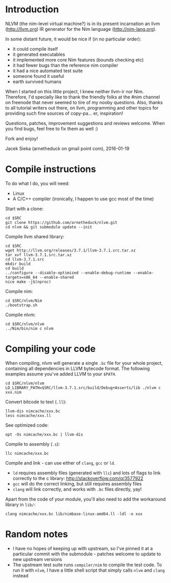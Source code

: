 # Introduction

NLVM (the nim-level virtual machine?) is in its present incarnation an llvm
(http://llvm.org) IR generator for the Nim language (http://nim-lang.org).

In some distant future, it would be nice if (in no particular order):
* it could compile itself
* it generated executables
* it implemented more core Nim features (bounds checking etc)
* it had fewer bugs than the reference nim compiler
* it had a nice automated test suite
* someone found it useful
* earth survived humans

When I started on this little project, I knew neither llvm-ir nor Nim.
Therefore, I'd specially like to thank the friendly folks at the #nim
channel on freenode that never seemed to tire of my nooby questions.
Also, thanks to all tutorial writers out there, on llvm, programming
and other topics for providing such fine sources of copy-pa... er,
inspiration!

Questions, patches, improvement suggestions and reviews welcome. When
you find bugs, feel free to fix them as well :)

Fork and enjoy!

Jacek Sieka (arnetheduck on gmail point com), 2016-01-19

# Compile instructions

To do what I do, you will need:
* Linux
* A C/C++ compiler (ironically, I happen to use gcc most of the time)

Start with a clone:

    cd $SRC
    git clone https://github.com/arnetheduck/nlvm.git
    cd nlvm && git submodule update --init

Compile llvm shared library:

    cd $SRC
    wget http://llvm.org/releases/3.7.1/llvm-3.7.1.src.tar.xz
    tar xvf llvm-3.7.1.src.tar.xz
    cd llvm-3.7.1.src
    mkdir build
    cd build
    ../configure --disable-optimized --enable-debug-runtime --enable-targets=x86_64 --enable-shared
    nice make -j$(nproc)

Compile nim:

    cd $SRC/nlvm/Nim
    ./bootstrap.sh

Compile nlvm:

    cd $SRC/nlvm/nlvm
    ../Nim/bin/nim c nlvm

# Compiling your code

When compiling, nlvm will generate a single `.bc` file for your whole project,
containing all dependencies in LLVM bytecode format. The following examples
assume you've added LLVM to your `$PATH`.

    cd $SRC/nlvm/nlvm
    LD_LIBRARY_PATH=$SRC/llvm-3.7.1.src/build/Debug+Asserts/lib ./nlvm c xxx.nim

Convert bitcode to text (`.ll`):

    llvm-dis nimcache/xxx.bc
    less nimcache/xxx.ll

See optimized code:

    opt -Os nimcache/xxx.bc | llvm-dis

Compile to assembly (`.s`):

    llc nimcache/xxx.bc

Compile and link - can use either of `clang`, `gcc` or `ld`.
* `ld` requires assembly files (generated with `llc`) and lots of flags
  to link correctly to the c library: http://stackoverflow.com/q/3577922
* `gcc` will do the correct linking, but still requires assembly files
* `clang` will link correctly, and works with `.bc` files directly, yay!

Apart from the code of your module, you'll also need to add the workaround
library in `lib/`:

    clang nimcache/xxx.bc lib/nimbase-linux-amd64.ll -ldl -o xxx


# Random notes

* I have no hopes of keeping up with upstream, so I've pinned it at a
  particular commit with the submodule - patches welcome to update to new
  upstream versions
* The upstream test suite runs `compiler/nim` to compile the test code. To run
  it with `nlvm`, I have a little shell script that simply calls `nlvm` and
  `clang` instead